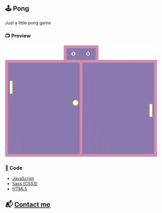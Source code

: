 ## 🕹️ Pong

Just a little pong game

### 📺 Preview

<img src="gif-pong.gif" width="500px" >

### 🔧 Code

- [JavaScript](https://www.javascript.com/)
- [Sass (CSS3)](https://sass-lang.com/)
- [HTML5](https://html.com/)

## 📬 [Contact me](https://www.linkedin.com/in/guerrero-roberto/)
